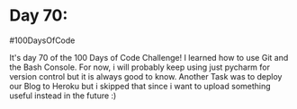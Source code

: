 # Day 70:
#100DaysOfCode

It's day 70 of the 100 Days of Code Challenge! I learned how to use Git and the Bash Console. For now, i will probably keep using just pycharm for version control but it is always good to know. Another Task was to deploy our Blog to Heroku but i skipped that since i want to upload something useful instead in the future :)